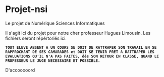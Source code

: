 # Projet-nsi
Le projet de Numérique Sciences Informatiques

Il s'agit ici du projet pour notre cher professeur Hugues Limousin. Les fichiers seront répértoriés ici.


**`TOUT ELEVE ABSENT A UN COURS SE DOIT DE RATTRAPER SON TRAVAIL EN SE RAPPROCHANT DE SES CAMARADES et DOIT SE TENIR PRET A RATTRAPER LES EVALUATIONS QU'IL N'A PAS FAITES, dès SON RETOUR EN CLASSE, QUAND LE PROFESSEUR LE JUGE NECESSAIRE ET POSSIBLE.`**





D'accooooord

